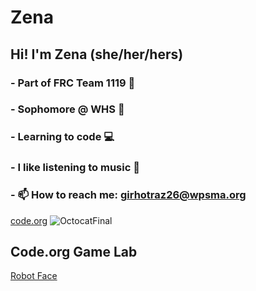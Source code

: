 # Zena
## Hi! I'm Zena (she/her/hers)
### - Part of FRC Team 1119 :robot:
### - Sophomore @ WHS 🏫
### - Learning to code 💻
### - I like listening to music 🎵
### - 📫 How to reach me: girhotraz26@wpsma.org
[code.org](https://studio.code.org/projects/gamelab/CJI6hdbIkXggWSM4lRxoaaju8C2eR3XFOvOiEwwuaJA/edit)
![OctocatFinal](https://github.com/girhotraz26/Zena/assets/146844047/ddd6a96b-dcfc-4068-933e-2239a32d57ad)

## Code.org Game Lab
[Robot Face](https://girhotraz26.github.io/Robot_Face)

